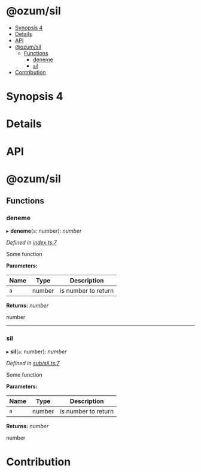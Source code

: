 # @ozum/sil





<!-- START doctoc generated TOC please keep comment here to allow auto update -->
<!-- DON'T EDIT THIS SECTION, INSTEAD RE-RUN doctoc TO UPDATE -->


- [Synopsis 4](#synopsis-4)
- [Details](#details)
- [API](#api)
- [@ozum/sil](#ozumsil)
  - [Functions](#functions)
    - [deneme](#deneme)
    - [sil](#sil)
- [Contribution](#contribution)

<!-- END doctoc generated TOC please keep comment here to allow auto update -->


# Synopsis 4

# Details

<!-- usage -->

<!-- commands -->

# API


<a name="readmemd"></a>

# @ozum/sil

## Functions

###  deneme

▸ **deneme**(`a`: number): *number*

*Defined in [index.ts:7](https://github.com/ozum/sil/blob/dac18f6/src/index.ts#L7)*

Some function

**Parameters:**

Name | Type | Description |
------ | ------ | ------ |
`a` | number | is number to return |

**Returns:** *number*

number

___

###  sil

▸ **sil**(`a`: number): *number*

*Defined in [sub/sil.ts:7](https://github.com/ozum/sil/blob/dac18f6/src/sub/sil.ts#L7)*

Some function

**Parameters:**

Name | Type | Description |
------ | ------ | ------ |
`a` | number | is number to return |

**Returns:** *number*

number


# Contribution

